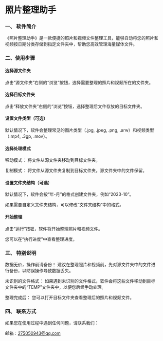 # 照片整理助手

### 一、 软件简介

《照片整理助手》是一款便捷的照片和视频文件整理工具，能够自动将您的照片和视频按日期分类存储到指定文件夹中，帮助您高效管理海量媒体文件。

### 二、使用步骤

#### 选择源文件夹

点击“源文件夹”右侧的“浏览”按钮，选择需要整理的照片和视频所在的文件夹。

#### 选择目标文件夹

点击“释放文件夹”右侧的“浏览”按钮，选择整理后文件存放的目标文件夹。

#### 设置文件类型（可选）

默认情况下，软件会整理常见的图片类型（.jpg, .jpeg, .png, .arw）和视频类型（.mp4, .3gp, .mov）。

#### 选择处理模式

移动模式： 将文件从源文件夹移动到目标文件夹。

复制模式： 将文件从源文件夹复制到目标文件夹，源文件夹中的文件保留。

#### 设置文件夹结构（可选）

默认情况下，软件会按“年-月”的格式创建文件夹，例如“2023-10”。

如果需要自定义文件夹结构，可以修改“文件夹结构”中的格式。

#### 开始整理

点击“运行”按钮，软件将开始整理照片和视频文件。

您可以在“执行进度”中查看整理进度。

### 三、 特别说明

数据无价，操作前请备份！ 建议在整理照片和视频前，先对源文件夹中的文件进行备份，以防误操作导致数据丢失。

未识别的文件格式： 如果遇到未识别的文件格式，软件会将这些文件移动到目标文件夹中的“TEMP”文件夹中，以便您后续手动处理。

整理完成后： 您可以打开目标文件夹查看整理后的照片和视频文件。

### 四、 联系方式

如果您在使用过程中遇到任何问题，请联系我们：

邮箱：275050943@qq.com
